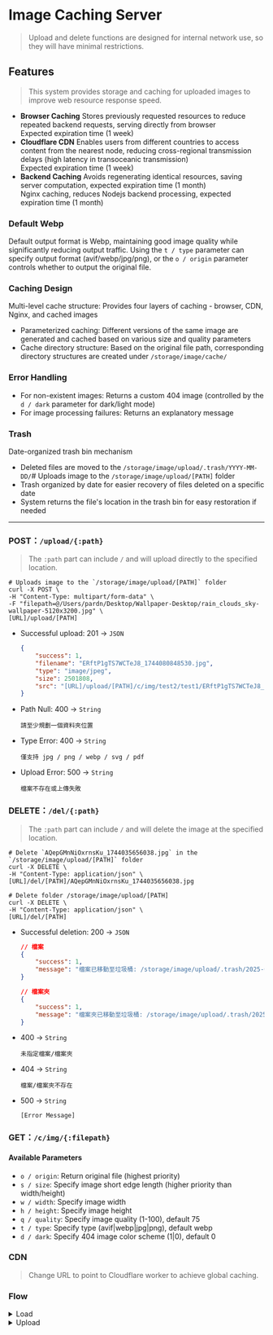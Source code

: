 # Image Caching Server

> Upload and delete functions are designed for internal network use, so they will have minimal restrictions.

## Features

> This system provides storage and caching for uploaded images to improve web resource response speed.

- **Browser Caching**
    Stores previously requested resources to reduce repeated backend requests, serving directly from browser <br>
    Expected expiration time (1 week)
- **Cloudflare CDN**
    Enables users from different countries to access content from the nearest node, reducing cross-regional transmission delays (high latency in transoceanic transmission) <br>
    Expected expiration time (1 week)
- **Backend Caching**
    Avoids regenerating identical resources, saving server computation, expected expiration time (1 month) <br>
    Nginx caching, reduces Nodejs backend processing, expected expiration time (1 month)

### Default Webp

Default output format is Webp, maintaining good image quality while significantly reducing output traffic. Using the `t / type` parameter can specify output format (avif/webp/jpg/png), or the `o / origin` parameter controls whether to output the original file.

### Caching Design

Multi-level cache structure: Provides four layers of caching - browser, CDN, Nginx, and cached images
- Parameterized caching: Different versions of the same image are generated and cached based on various size and quality parameters
- Cache directory structure: Based on the original file path, corresponding directory structures are created under `/storage/image/cache/`

### Error Handling

- For non-existent images: Returns a custom 404 image (controlled by the `d / dark` parameter for dark/light mode)
- For image processing failures: Returns an explanatory message

### Trash

Date-organized trash bin mechanism

- Deleted files are moved to the `/storage/image/upload/.trash/YYYY-MM-DD/`# Uploads image to the `/storage/image/upload/[PATH]` folder
- Trash organized by date for easier recovery of files deleted on a specific date
- System returns the file's location in the trash bin for easy restoration if needed

***

### POST：`/upload/{:path}` 

> The `:path` part can include `/` and will upload directly to the specified location.

```Shell
# Uploads image to the `/storage/image/upload/[PATH]` folder
curl -X POST \
-H "Content-Type: multipart/form-data" \
-F "filepath=@/Users/pardn/Desktop/Wallpaper-Desktop/rain_clouds_sky-wallpaper-5120x3200.jpg" \
[URL]/upload/[PATH]
```
- Successful upload: 201 -> `JSON`
    ```Json
    {
        "success": 1,
        "filename": "ERftP1gTS7WCTeJ8_1744080848530.jpg",
        "type": "image/jpeg",
        "size": 2501808,
        "src": "[URL]/upload/[PATH]/c/img/test2/test1/ERftP1gTS7WCTeJ8_1744080848530.jpg"
    }
    ```
- Path Null: 400 -> `String`
    ```
    請至少規劃一個資料夾位置
    ```
- Type Error: 400 -> `String`
    ```
    僅支持 jpg / png / webp / svg / pdf
    ```
- Upload Error: 500 -> `String`
    ```
    檔案不存在或上傳失敗
    ```

### DELETE：`/del/{:path}` 

> The `:path` part can include `/` and will delete the image at the specified location.

```Shell
# Delete `AQepGMnNiOxrnsKu_1744035656038.jpg` in the `/storage/image/upload/[PATH]` folder
curl -X DELETE \
-H "Content-Type: application/json" \
[URL]/del/[PATH]/AQepGMnNiOxrnsKu_1744035656038.jpg

# Delete folder /storage/image/upload/[PATH]
curl -X DELETE \
-H "Content-Type: application/json" \
[URL]/del/[PATH]
```
- Successful deletion: 200 -> `JSON`
    ```Json
    // 檔案
    {
        "success": 1,
        "message": "檔案已移動至垃圾桶: /storage/image/upload/.trash/2025-04-08/[PATH]/AQepGMnNiOxrnsKu_1744035656038.jpg"
    }

    // 檔案夾
    {
        "success": 1,
        "message": "檔案夾已移動至垃圾桶: /storage/image/upload/.trash/2025-04-08/[PATH]"
    }
    ```
- 400 -> `String`
    ```
    未指定檔案/檔案夾
    ```
- 404 -> `String`
    ```
    檔案/檔案夾不存在
    ```
- 500 -> `String`
    ```
    [Error Message]
    ```

### GET：`/c/img/{:filepath}`

#### Available Parameters
- `o / origin`: Return original file (highest priority)
- `s / size`: Specify image short edge length (higher priority than width/height)
- `w / width`: Specify image width
- `h / height`: Specify image height
- `q / quality`: Specify image quality (1-100), default 75
- `t / type`: Specify type (avif|webp|jpg|png), default webp
- `d / dark`: Specify 404 image color scheme (1|0), default 0

### CDN

> Change URL to point to Cloudflare worker to achieve global caching.

### Flow

<details>
<summary>Load</summary>

```mermaid
flowchart TD
    A["Client"] -- GET --> S{"Browser cache exists?<br>(7 days)"}
    S -- Yes --> A
    S -- No --> B{"Request source"}
    B -- "Image Server" --> C["Nginx proxy"]
    B -- Cloudflare Worker --> D["CDN node"]
    C -- Check Nginx cache --> E{"Nginx cache exists?<br>(30 days)"}
    E -- Yes --> F["Return Nginx cache"]
    E -- No --> G["Forward to image processing service"]
    D -- Check Cloudflare cache --> H{"Cloudflare cache exists?<br>(7 days)"}
    H -- Yes --> I["Return Cloudflare cache"]
    H -- No --> C
    G --> K{"Check if local cache file<br>exists<br>(30 days)"}
    K -- Yes --> L["Return local cache file"]
    K -- No --> M{"Check parameters"}
    M -- "origin=1" --> N["Return original image"]
    M -- Generate cache file<br>Default max long edge 1024 px --> P["Process image and convert to WebP"]
    P --> Q["Save as local cache file"]
    Q --> R["Return local cache file"]
    F --> T["Set HTTP cache headers"]
    I --> T
    L --> T
    N --> T
    R --> T
    T --> A
```

</details>

<details>
<summary>Upload</summary>

```mermaid
flowchart TD
    A[Client] -->|POST| B[Upload service]
    B -->|Receive request| C{Check client IP}
    C -->|IP not allowed| D[Return permission error]
    C -->|IP passed| E{Check path parameter}
    E -->|Invalid path| F[Return error]
    E -->|Valid path| G[Create folder]
    G --> H[Generate random filename]
    H --> I{Check file type}
    I -->|Unsupported type| J[Return error]
    I -->|Supported type| K[Save file]
    K --> L[Return success response]
    L --> M[Include cache link and CDN link]
    M --> A
    D --> A
    F --> A
    J --> A
```

</details>
